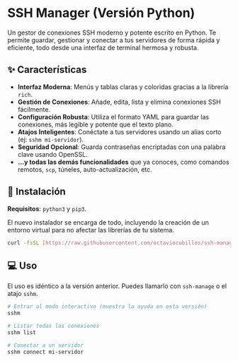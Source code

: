 # SSH Manager (Versión Python)

Un gestor de conexiones SSH moderno y potente escrito en Python. Te permite guardar, gestionar y conectar a tus servidores de forma rápida y eficiente, todo desde una interfaz de terminal hermosa y robusta.

## ✨ Características

- **Interfaz Moderna**: Menús y tablas claras y coloridas gracias a la librería `rich`.
- **Gestión de Conexiones**: Añade, edita, lista y elimina conexiones SSH fácilmente.
- **Configuración Robusta**: Utiliza el formato YAML para guardar las conexiones, más legible y potente que el texto plano.
- **Atajos Inteligentes**: Conéctate a tus servidores usando un alias corto (ej: `sshm mi-servidor`).
- **Seguridad Opcional**: Guarda contraseñas encriptadas con una palabra clave usando OpenSSL.
- **...y todas las demás funcionalidades** que ya conoces, como comandos remotos, `scp`, túneles, auto-actualización, etc.

## 🚀 Instalación

**Requisitos**: `python3` y `pip3`.

El nuevo instalador se encarga de todo, incluyendo la creación de un entorno virtual para no afectar las librerías de tu sistema.

```bash
curl -fsSL [https://raw.githubusercontent.com/octaviocubillos/ssh-manage/master/install.sh](https://raw.githubusercontent.com/octaviocubillos/ssh-manage/master/install.sh) | sudo bash
```

## 💻 Uso

El uso es idéntico a la versión anterior. Puedes llamarlo con `ssh-manage` o el atajo `sshm`.

```bash
# Entrar al modo interactivo (muestra la ayuda en esta versión)
sshm

# Listar todas las conexiones
sshm list

# Conectar a un servidor
sshm connect mi-servidor

